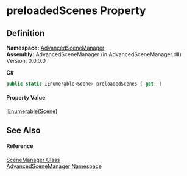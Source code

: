 # preloadedScenes Property




## Definition
**Namespace:** <a href="N_AdvancedSceneManager">AdvancedSceneManager</a>  
**Assembly:** AdvancedSceneManager (in AdvancedSceneManager.dll) Version: 0.0.0.0

**C#**
``` C#
public static IEnumerable<Scene> preloadedScenes { get; }
```



#### Property Value
<a href="https://learn.microsoft.com/dotnet/api/system.collections.generic.ienumerable-1" target="_blank" rel="noopener noreferrer">IEnumerable</a>(<a href="T_AdvancedSceneManager_Models_Scene">Scene</a>)

## See Also


#### Reference
<a href="T_AdvancedSceneManager_SceneManager">SceneManager Class</a>  
<a href="N_AdvancedSceneManager">AdvancedSceneManager Namespace</a>  
